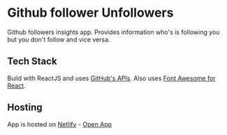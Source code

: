 # Github follower Unfollowers

Github followers insights app. Provides information who's is following you but you don't follow and vice versa.

## Tech Stack

Build with ReactJS and uses [GitHub's APIs](https://developer.github.com/v3/). Also uses [Font Awesome for React](https://fontawesome.com/how-to-use/on-the-web/using-with/react).

## Hosting

App is hosted on [Netlify](https://www.netlify.com/) - [Open App](https:/github-follower-unfollowers.netlify.com)
